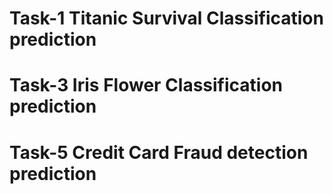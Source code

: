 # Task-1 Titanic Survival Classification prediction
# Task-3 Iris Flower Classification prediction
# Task-5 Credit Card Fraud detection prediction 
